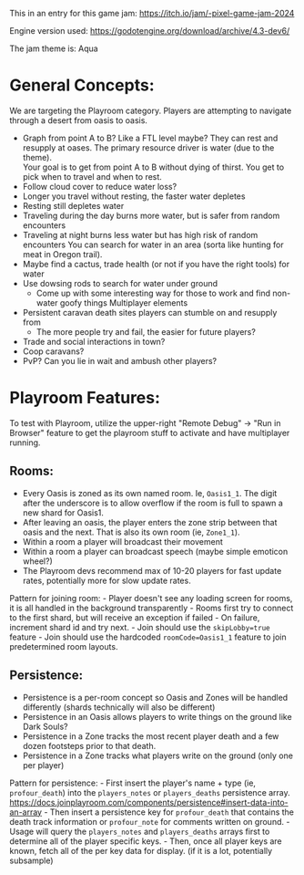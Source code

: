 This in an entry for this game jam: https://itch.io/jam/-pixel-game-jam-2024

Engine version used: https://godotengine.org/download/archive/4.3-dev6/

The jam theme is: Aqua


# General Concepts:

We are targeting the Playroom category.
Players are attempting to navigate through a desert from oasis to oasis. 
 - Graph from point A to B? Like a FTL level maybe?
They can rest and resupply at oases.
The primary resource driver is water (due to the theme).  
Your goal is to get from point A to B without dying of thirst.
You get to pick when to travel and when to rest.
- Follow cloud cover to reduce water loss?
- Longer you travel without resting, the faster water depletes
- Resting still depletes water
- Traveling during the day burns more water, but is safer from random encounters
- Traveling at night burns less water but has high risk of random encounters
You can search for water in an area (sorta like hunting for meat in Oregon trail).
- Maybe find a cactus, trade health (or not if you have the right tools) for water
- Use dowsing rods to search for water under ground
  - Come up with some interesting way for those to work and find non-water goofy things
Multiplayer elements
- Persistent caravan death sites players can stumble on and resupply from
  - The more people try and fail, the easier for future players?
- Trade and social interactions in town?
- Coop caravans?
- PvP? Can you lie in wait and ambush other players?


# Playroom Features:

To test with Playroom, utilize the upper-right "Remote Debug" -> "Run in Browser" feature to 
get the playroom stuff to activate and have multiplayer running.

## Rooms:
- Every Oasis is zoned as its own named room. Ie, `Oasis1_1`. The digit after the underscore is to allow overflow if the room is full to spawn a new shard for Oasis1.
- After leaving an oasis, the player enters the zone strip between that oasis and the next. That is also its own room (ie, `Zone1_1`).
- Within a room a player will broadcast their movement
- Within a room a player can broadcast speech (maybe simple emoticon wheel?)
- The Playroom devs recommend max of 10-20 players for fast update rates, potentially more for slow update rates.

Pattern for joining room:
	- Player doesn't see any loading screen for rooms, it is all handled in the background transparently
	- Rooms first try to connect to the first shard, but will receive an exception if failed
	- On failure, increment shard id and try next.
	- Join should use the `skipLobby=true` feature
	- Join should use the hardcoded `roomCode=Oasis1_1` feature to join predetermined room layouts.

## Persistence:
- Persistence is a per-room concept so Oasis and Zones will be handled differently (shards technically will also be different)
- Persistence in an Oasis allows players to write things on the ground like Dark Souls?
- Persistence in a Zone tracks the most recent player death and a few dozen footsteps prior to that death.
- Persistence in a Zone tracks what players write on the ground (only one per player)

Pattern for persistence:
	- First insert the player's name + type (ie, `profour_death`) into the `players_notes` or `players_deaths` persistence array. https://docs.joinplayroom.com/components/persistence#insert-data-into-an-array
	- Then insert a persistence key for `profour_death` that contains the death track information or `profour_note` for comments written on ground.
	- Usage will query the `players_notes` and `players_deaths` arrays first to determine all of the player specific keys.
	- Then, once all player keys are known, fetch all of the per key data for display. (if it is a lot, potentially subsample)
	
